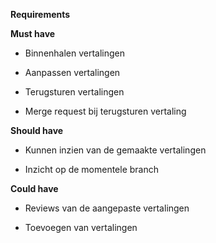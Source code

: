 **Requirements**

**Must have**

- Binnenhalen vertalingen

- Aanpassen vertalingen

- Terugsturen vertalingen

- Merge request bij terugsturen vertaling

**Should have**

- Kunnen inzien van de gemaakte vertalingen

- Inzicht op de momentele branch

**Could have**

- Reviews van de aangepaste vertalingen

- Toevoegen van vertalingen
